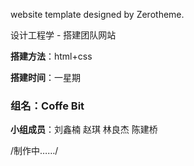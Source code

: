 website template designed by Zerotheme.

设计工程学 - 搭建团队网站

**搭建方法**：html+css

**搭建时间**：一星期

### 组名：Coffe Bit
**小组成员**：刘鑫楠 赵琪 林良杰 陈建桥

/制作中……/
